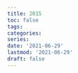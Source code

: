 ```yaml
---
title: 2015
toc: false
tags:
categories: 
series:
date: '2021-06-29'
lastmod: '2021-06-29'
draft: false
---
```

